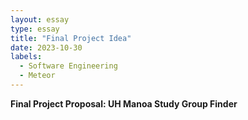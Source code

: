 ```yaml
---
layout: essay
type: essay
title: "Final Project Idea"
date: 2023-10-30
labels:
  - Software Engineering
  - Meteor
---
```

**Final Project Proposal: UH Manoa Study Group Finder**
